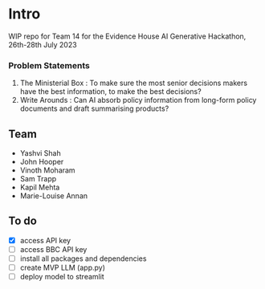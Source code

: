 # Intro
WIP repo for Team 14 for the Evidence House AI Generative Hackathon, 26th-28th July 2023

### Problem Statements 
1. The Ministerial Box : To make sure the most senior decisions makers have the best information, to make the best decisions?
2. Write Arounds : Can AI absorb policy information from long-form policy documents and draft summarising products?

## Team 
- Yashvi Shah
- John Hooper
- Vinoth Moharam
- Sam Trapp
- Kapil Mehta
- Marie-Louise Annan

## To do

- [x] access API key
- [ ] access BBC API key
- [ ] install all packages and dependencies
- [ ] create MVP LLM (app.py)
- [ ] deploy model to streamlit

